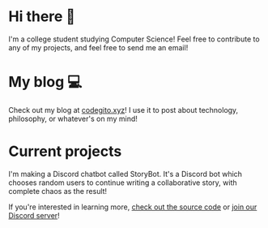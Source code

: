 # Hi there 👋

I'm a college student studying Computer Science! Feel free to contribute to any of my projects, and feel free to send me an email!

# My blog 💻

Check out my blog at [codegito.xyz](https://codegito.xyz/)! I use it to post about technology, philosophy, or whatever's on my mind!

# Current projects

I'm making a Discord chatbot called StoryBot. It's a Discord bot which chooses random users to continue writing a collaborative story, with complete chaos as the result!

If you're interested in learning more, [check out the source code](https://github.com/2br-2b/StoryBot) or [join our Discord server](https://discord.gg/qAHDQjRfyA)!
